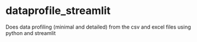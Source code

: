 # dataprofile_streamlit
Does data profiling (minimal and detailed) from the csv and excel files using python and streamlit
